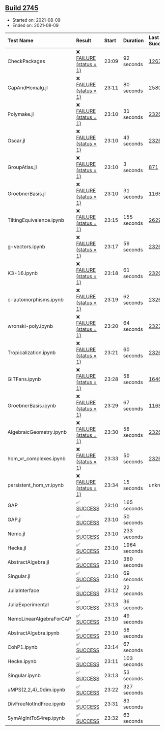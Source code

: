 ## [Build 2745](https://oscarci.mathematik.uni-kl.de/job/oscar-stable/2745/)

* Started on: 2021-08-09
* Ended on: 2021-08-09

| Test Name    | Result | Start | Duration | Last Success | First Failure |
|:-------------|:-------|:------|:---------|:-------------|:--------------|
| CheckPackages | ❌ [FAILURE (status = 1)](https://oscarci.mathematik.uni-kl.de/job/oscar-stable/2745/artifact/logs/build-2745/CheckPackages.log) | 23:09 | 92 seconds | [1263](https://oscarci.mathematik.uni-kl.de/job/oscar-stable/1263/) | [1264](https://oscarci.mathematik.uni-kl.de/job/oscar-stable/1264/) |
| CapAndHomalg.jl | ❌ [FAILURE (status = 1)](https://oscarci.mathematik.uni-kl.de/job/oscar-stable/2745/artifact/logs/build-2745/CapAndHomalg.jl.log) | 23:11 | 80 seconds | [2580](https://oscarci.mathematik.uni-kl.de/job/oscar-stable/2580/) | [2581](https://oscarci.mathematik.uni-kl.de/job/oscar-stable/2581/) |
| Polymake.jl | ❌ [FAILURE (status = 1)](https://oscarci.mathematik.uni-kl.de/job/oscar-stable/2745/artifact/logs/build-2745/Polymake.jl.log) | 23:10 | 31 seconds | [2326](https://oscarci.mathematik.uni-kl.de/job/oscar-stable/2326/) | [2327](https://oscarci.mathematik.uni-kl.de/job/oscar-stable/2327/) |
| Oscar.jl | ❌ [FAILURE (status = 1)](https://oscarci.mathematik.uni-kl.de/job/oscar-stable/2745/artifact/logs/build-2745/Oscar.jl.log) | 23:10 | 43 seconds | [2326](https://oscarci.mathematik.uni-kl.de/job/oscar-stable/2326/) | [2327](https://oscarci.mathematik.uni-kl.de/job/oscar-stable/2327/) |
| GroupAtlas.jl | ❌ [FAILURE (status = 1)](https://oscarci.mathematik.uni-kl.de/job/oscar-stable/2745/artifact/logs/build-2745/GroupAtlas.jl.log) | 23:10 | 3 seconds | [871](https://oscarci.mathematik.uni-kl.de/job/oscar-stable/871/) | [872](https://oscarci.mathematik.uni-kl.de/job/oscar-stable/872/) |
| GroebnerBasis.jl | ❌ [FAILURE (status = 1)](https://oscarci.mathematik.uni-kl.de/job/oscar-stable/2745/artifact/logs/build-2745/GroebnerBasis.jl.log) | 23:10 | 31 seconds | [1168](https://oscarci.mathematik.uni-kl.de/job/oscar-stable/1168/) | [1169](https://oscarci.mathematik.uni-kl.de/job/oscar-stable/1169/) |
| TiltingEquivalence.ipynb | ❌ [FAILURE (status = 1)](https://oscarci.mathematik.uni-kl.de/job/oscar-stable/2745/artifact/logs/build-2745/TiltingEquivalence.ipynb.log) | 23:15 | 155 seconds | [2629](https://oscarci.mathematik.uni-kl.de/job/oscar-stable/2629/) | [2630](https://oscarci.mathematik.uni-kl.de/job/oscar-stable/2630/) |
| g-vectors.ipynb | ❌ [FAILURE (status = 1)](https://oscarci.mathematik.uni-kl.de/job/oscar-stable/2745/artifact/logs/build-2745/g-vectors.ipynb.log) | 23:17 | 59 seconds | [2326](https://oscarci.mathematik.uni-kl.de/job/oscar-stable/2326/) | [2327](https://oscarci.mathematik.uni-kl.de/job/oscar-stable/2327/) |
| K3-16.ipynb | ❌ [FAILURE (status = 1)](https://oscarci.mathematik.uni-kl.de/job/oscar-stable/2745/artifact/logs/build-2745/K3-16.ipynb.log) | 23:18 | 61 seconds | [2326](https://oscarci.mathematik.uni-kl.de/job/oscar-stable/2326/) | [2327](https://oscarci.mathematik.uni-kl.de/job/oscar-stable/2327/) |
| c-automorphisms.ipynb | ❌ [FAILURE (status = 1)](https://oscarci.mathematik.uni-kl.de/job/oscar-stable/2745/artifact/logs/build-2745/c-automorphisms.ipynb.log) | 23:19 | 62 seconds | [2326](https://oscarci.mathematik.uni-kl.de/job/oscar-stable/2326/) | [2327](https://oscarci.mathematik.uni-kl.de/job/oscar-stable/2327/) |
| wronski-poly.ipynb | ❌ [FAILURE (status = 1)](https://oscarci.mathematik.uni-kl.de/job/oscar-stable/2745/artifact/logs/build-2745/wronski-poly.ipynb.log) | 23:20 | 64 seconds | [2323](https://oscarci.mathematik.uni-kl.de/job/oscar-stable/2323/) | [2324](https://oscarci.mathematik.uni-kl.de/job/oscar-stable/2324/) |
| Tropicalization.ipynb | ❌ [FAILURE (status = 1)](https://oscarci.mathematik.uni-kl.de/job/oscar-stable/2745/artifact/logs/build-2745/Tropicalization.ipynb.log) | 23:21 | 60 seconds | [2326](https://oscarci.mathematik.uni-kl.de/job/oscar-stable/2326/) | [2327](https://oscarci.mathematik.uni-kl.de/job/oscar-stable/2327/) |
| GITFans.ipynb | ❌ [FAILURE (status = 1)](https://oscarci.mathematik.uni-kl.de/job/oscar-stable/2745/artifact/logs/build-2745/GITFans.ipynb.log) | 23:28 | 58 seconds | [1646](https://oscarci.mathematik.uni-kl.de/job/oscar-stable/1646/) | [1647](https://oscarci.mathematik.uni-kl.de/job/oscar-stable/1647/) |
| GroebnerBasis.ipynb | ❌ [FAILURE (status = 1)](https://oscarci.mathematik.uni-kl.de/job/oscar-stable/2745/artifact/logs/build-2745/GroebnerBasis.ipynb.log) | 23:29 | 67 seconds | [1168](https://oscarci.mathematik.uni-kl.de/job/oscar-stable/1168/) | [1169](https://oscarci.mathematik.uni-kl.de/job/oscar-stable/1169/) |
| AlgebraicGeometry.ipynb | ❌ [FAILURE (status = 1)](https://oscarci.mathematik.uni-kl.de/job/oscar-stable/2745/artifact/logs/build-2745/AlgebraicGeometry.ipynb.log) | 23:30 | 58 seconds | [2326](https://oscarci.mathematik.uni-kl.de/job/oscar-stable/2326/) | [2327](https://oscarci.mathematik.uni-kl.de/job/oscar-stable/2327/) |
| hom_vr_complexes.ipynb | ❌ [FAILURE (status = 1)](https://oscarci.mathematik.uni-kl.de/job/oscar-stable/2745/artifact/logs/build-2745/hom_vr_complexes.ipynb.log) | 23:33 | 50 seconds | [2326](https://oscarci.mathematik.uni-kl.de/job/oscar-stable/2326/) | [2327](https://oscarci.mathematik.uni-kl.de/job/oscar-stable/2327/) |
| persistent_hom_vr.ipynb | ❌ [FAILURE (status = 1)](https://oscarci.mathematik.uni-kl.de/job/oscar-stable/2745/artifact/logs/build-2745/persistent_hom_vr.ipynb.log) | 23:34 | 15 seconds | unknown | unknown |
| GAP | ✅ [SUCCESS](https://oscarci.mathematik.uni-kl.de/job/oscar-stable/2745/artifact/logs/build-2745/GAP.log) | 23:10 | 165 seconds |  |  |
| GAP.jl | ✅ [SUCCESS](https://oscarci.mathematik.uni-kl.de/job/oscar-stable/2745/artifact/logs/build-2745/GAP.jl.log) | 23:10 | 50 seconds |  |  |
| Nemo.jl | ✅ [SUCCESS](https://oscarci.mathematik.uni-kl.de/job/oscar-stable/2745/artifact/logs/build-2745/Nemo.jl.log) | 23:10 | 233 seconds |  |  |
| Hecke.jl | ✅ [SUCCESS](https://oscarci.mathematik.uni-kl.de/job/oscar-stable/2745/artifact/logs/build-2745/Hecke.jl.log) | 23:10 | 1964 seconds |  |  |
| AbstractAlgebra.jl | ✅ [SUCCESS](https://oscarci.mathematik.uni-kl.de/job/oscar-stable/2745/artifact/logs/build-2745/AbstractAlgebra.jl.log) | 23:10 | 380 seconds |  |  |
| Singular.jl | ✅ [SUCCESS](https://oscarci.mathematik.uni-kl.de/job/oscar-stable/2745/artifact/logs/build-2745/Singular.jl.log) | 23:10 | 69 seconds |  |  |
| JuliaInterface | ✅ [SUCCESS](https://oscarci.mathematik.uni-kl.de/job/oscar-stable/2745/artifact/logs/build-2745/JuliaInterface.log) | 23:12 | 22 seconds |  |  |
| JuliaExperimental | ✅ [SUCCESS](https://oscarci.mathematik.uni-kl.de/job/oscar-stable/2745/artifact/logs/build-2745/JuliaExperimental.log) | 23:13 | 36 seconds |  |  |
| NemoLinearAlgebraForCAP | ✅ [SUCCESS](https://oscarci.mathematik.uni-kl.de/job/oscar-stable/2745/artifact/logs/build-2745/NemoLinearAlgebraForCAP.log) | 23:10 | 49 seconds |  |  |
| AbstractAlgebra.ipynb | ✅ [SUCCESS](https://oscarci.mathematik.uni-kl.de/job/oscar-stable/2745/artifact/logs/build-2745/AbstractAlgebra.ipynb.log) | 23:10 | 58 seconds |  |  |
| CohP1.ipynb | ✅ [SUCCESS](https://oscarci.mathematik.uni-kl.de/job/oscar-stable/2745/artifact/logs/build-2745/CohP1.ipynb.log) | 23:14 | 67 seconds |  |  |
| Hecke.ipynb | ✅ [SUCCESS](https://oscarci.mathematik.uni-kl.de/job/oscar-stable/2745/artifact/logs/build-2745/Hecke.ipynb.log) | 23:11 | 103 seconds |  |  |
| Singular.ipynb | ✅ [SUCCESS](https://oscarci.mathematik.uni-kl.de/job/oscar-stable/2745/artifact/logs/build-2745/Singular.ipynb.log) | 23:13 | 53 seconds |  |  |
| uMPS(2,2,4)_0dim.ipynb | ✅ [SUCCESS](https://oscarci.mathematik.uni-kl.de/job/oscar-stable/2745/artifact/logs/build-2745/uMPS-2-2-4-_0dim.ipynb.log) | 23:22 | 327 seconds |  |  |
| DivFreeNotIndFree.ipynb | ✅ [SUCCESS](https://oscarci.mathematik.uni-kl.de/job/oscar-stable/2745/artifact/logs/build-2745/DivFreeNotIndFree.ipynb.log) | 23:31 | 83 seconds |  |  |
| SymAlgIntToS4rep.ipynb | ✅ [SUCCESS](https://oscarci.mathematik.uni-kl.de/job/oscar-stable/2745/artifact/logs/build-2745/SymAlgIntToS4rep.ipynb.log) | 23:32 | 63 seconds |  |  |
